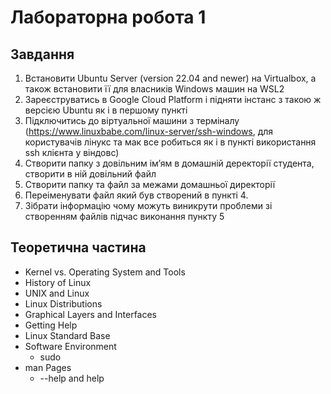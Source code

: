 # Лабораторна робота 1

## Завдання

1. Встановити Ubuntu Server (version 22.04 and newer) на Virtualbox, а також встановити її для власників  Windows машин на WSL2
2. Зареєструватись в Google Cloud Platform і підняти інстанс з такою ж версією Ubuntu як і в першому пункті
3. Підключитись до віртуальної машини з терміналу (<https://www.linuxbabe.com/linux-server/ssh-windows>, для користувачів лінукс та мак все робиться як і в пункті використання ssh клієнта у віндовс)
4. Створити папку з довільним імʼям в домашній деректорії студента, створити в ній довільний файл
5. Створити папку та файл за межами домашньої директорії
6. Переіменувати файл який був створений в пункті 4.
7. Зібрати інформацію чому можуть виникрути проблеми зі створенням файлів підчас виконання пункту 5

## Теоретична частина

- Kernel vs. Operating System and Tools
- History of Linux
- UNIX and Linux
- Linux Distributions
- Graphical Layers and Interfaces
- Getting Help
- Linux Standard Base
- Software Environment
  - sudo
- man Pages
  - --help and help
